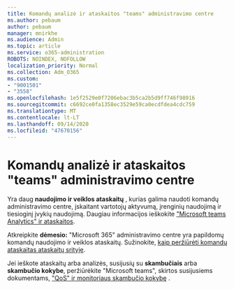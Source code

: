 ```yaml
---
title: Komandų analizė ir ataskaitos "teams" administravimo centre
ms.author: pebaum
author: pebaum
manager: mnirkhe
ms.audience: Admin
ms.topic: article
ms.service: o365-administration
ROBOTS: NOINDEX, NOFOLLOW
localization_priority: Normal
ms.collection: Adm_O365
ms.custom:
- "9001501"
- "3558"
ms.openlocfilehash: 1e5f2529e0f7206ebac3b5ca2b5d9ff746f98916
ms.sourcegitcommit: c6692ce0fa1358ec3529e59ca0ecdfdea4cdc759
ms.translationtype: MT
ms.contentlocale: lt-LT
ms.lasthandoff: 09/14/2020
ms.locfileid: "47670156"
---
```

# <a name="teams-analytics-and-reports-in-the-teams-admin-center"></a>Komandų analizė ir ataskaitos "teams" administravimo centre

Yra daug **naudojimo ir veiklos ataskaitų** , kurias galima naudoti komandų administravimo centre, įskaitant vartotojų aktyvumą, įrenginių naudojimą ir tiesioginį įvykių naudojimą. Daugiau informacijos ieškokite ["Microsoft teams Analytics" ir ataskaitos](https://docs.microsoft.com/microsoftteams/teams-analytics-and-reports/teams-reporting-reference).

Atkreipkite **dėmesio:** "Microsoft 365" administravimo centre yra papildomų komandų naudojimo ir veiklos ataskaitų. Sužinokite, [kaip peržiūrėti komandų ataskaitas ataskaitų srityje](https://docs.microsoft.com/microsoftteams/teams-activity-reports#how-to-view-the-teams-reports-in-the-reports-dashboard).

Jei ieškote ataskaitų arba analizės, susijusių su **skambučiais** arba **skambučio kokybe**, peržiūrėkite "Microsoft teams", skirtos susijusiems dokumentams, ["QoS" ir monitoriaus skambučio kokybę](https://docs.microsoft.com/microsoftteams/monitor-call-quality-qos) .

